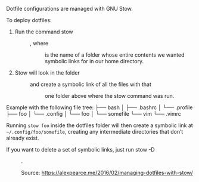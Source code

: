 Dotfile configurations are managed with GNU Stow.

To deploy dotfiles:
1. Run the command stow <dir>, where <dir> is the name of a folder
whose entire contents we wanted symbolic links for in our home directory.
2. Stow will look in the folder <dir> and create a symbolic link of all the files
with that <dir> one folder above where the stow command was run.

Example with the following file tree:
├── bash
│   ├── .bashrc
│   └── .profile
├── foo
│   └── .config
│       └── foo
│           └── somefile
└── vim
    └── .vimrc

Running `stow foo` inside the dotfiles folder will then create a
symbolic link at `~/.config/foo/somefile`, creating any intermediate
directories that don’t already exist.

If you want to delete a set of symbolic links, just run stow -D <dir>.

Source: https://alexpearce.me/2016/02/managing-dotfiles-with-stow/
